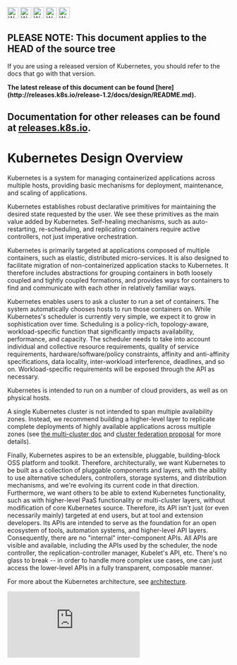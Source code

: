 <!-- BEGIN MUNGE: UNVERSIONED_WARNING -->

<!-- BEGIN STRIP_FOR_RELEASE -->

<img src="http://kubernetes.io/kubernetes/img/warning.png" alt="WARNING"
     width="25" height="25">
<img src="http://kubernetes.io/kubernetes/img/warning.png" alt="WARNING"
     width="25" height="25">
<img src="http://kubernetes.io/kubernetes/img/warning.png" alt="WARNING"
     width="25" height="25">
<img src="http://kubernetes.io/kubernetes/img/warning.png" alt="WARNING"
     width="25" height="25">
<img src="http://kubernetes.io/kubernetes/img/warning.png" alt="WARNING"
     width="25" height="25">

<h2>PLEASE NOTE: This document applies to the HEAD of the source tree</h2>

If you are using a released version of Kubernetes, you should
refer to the docs that go with that version.

<!-- TAG RELEASE_LINK, added by the munger automatically -->
<strong>
The latest release of this document can be found
[here](http://releases.k8s.io/release-1.2/docs/design/README.md).

Documentation for other releases can be found at
[releases.k8s.io](http://releases.k8s.io).
</strong>
--

<!-- END STRIP_FOR_RELEASE -->

<!-- END MUNGE: UNVERSIONED_WARNING -->

# Kubernetes Design Overview

Kubernetes is a system for managing containerized applications across multiple
hosts, providing basic mechanisms for deployment, maintenance, and scaling of
applications.

Kubernetes establishes robust declarative primitives for maintaining the desired
state requested by the user. We see these primitives as the main value added by
Kubernetes. Self-healing mechanisms, such as auto-restarting, re-scheduling, and
replicating containers require active controllers, not just imperative
orchestration.

Kubernetes is primarily targeted at applications composed of multiple
containers, such as elastic, distributed micro-services. It is also designed to
facilitate migration of non-containerized application stacks to Kubernetes. It
therefore includes abstractions for grouping containers in both loosely coupled
and tightly coupled formations, and provides ways for containers to find and
communicate with each other in relatively familiar ways.

Kubernetes enables users to ask a cluster to run a set of containers. The system
automatically chooses hosts to run those containers on. While Kubernetes's
scheduler is currently very simple, we expect it to grow in sophistication over
time. Scheduling is a policy-rich, topology-aware, workload-specific function
that significantly impacts availability, performance, and capacity. The
scheduler needs to take into account individual and collective resource
requirements, quality of service requirements, hardware/software/policy
constraints, affinity and anti-affinity specifications, data locality,
inter-workload interference, deadlines, and so on. Workload-specific
requirements will be exposed through the API as necessary.

Kubernetes is intended to run on a number of cloud providers, as well as on
physical hosts.

A single Kubernetes cluster is not intended to span multiple availability zones.
Instead, we recommend building a higher-level layer to replicate complete
deployments of highly available applications across multiple zones (see
[the multi-cluster doc](../admin/multi-cluster.md) and [cluster federation proposal](../proposals/federation.md)
for more details).

Finally, Kubernetes aspires to be an extensible, pluggable, building-block OSS
platform and toolkit. Therefore, architecturally, we want Kubernetes to be built
as a collection of pluggable components and layers, with the ability to use
alternative schedulers, controllers, storage systems, and distribution
mechanisms, and we're evolving its current code in that direction. Furthermore,
we want others to be able to extend Kubernetes functionality, such as with
higher-level PaaS functionality or multi-cluster layers, without modification of
core Kubernetes source. Therefore, its API isn't just (or even necessarily
mainly) targeted at end users, but at tool and extension developers. Its APIs
are intended to serve as the foundation for an open ecosystem of tools,
automation systems, and higher-level API layers. Consequently, there are no
"internal" inter-component APIs. All APIs are visible and available, including
the APIs used by the scheduler, the node controller, the replication-controller
manager, Kubelet's API, etc. There's no glass to break -- in order to handle
more complex use cases, one can just access the lower-level APIs in a fully
transparent, composable manner.

For more about the Kubernetes architecture, see [architecture](architecture.md).


<!-- BEGIN MUNGE: GENERATED_ANALYTICS -->
[![Analytics](https://kubernetes-site.appspot.com/UA-36037335-10/GitHub/docs/design/README.md?pixel)]()
<!-- END MUNGE: GENERATED_ANALYTICS -->
